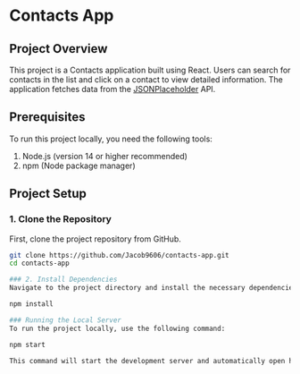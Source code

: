 # Contacts App

## Project Overview

This project is a Contacts application built using React. Users can search for contacts in the list and click on a contact to view detailed information. The application fetches data from the [JSONPlaceholder](https://jsonplaceholder.typicode.com/) API.

## Prerequisites

To run this project locally, you need the following tools:

1. Node.js (version 14 or higher recommended)
2. npm (Node package manager)

## Project Setup

### 1. Clone the Repository

First, clone the project repository from GitHub.

```sh
git clone https://github.com/Jacob9606/contacts-app.git
cd contacts-app

### 2. Install Dependencies
Navigate to the project directory and install the necessary dependencies.

npm install

### Running the Local Server
To run the project locally, use the following command:

npm start

This command will start the development server and automatically open http://localhost:3000 in your browser. You can test the application using this URL.
